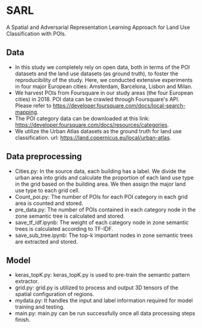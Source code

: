 # SARL
A Spatial and Adversarial Representation Learning Approach for Land Use Classification with POIs.

## Data

* In this study we completely rely on open data, both in terms of the POI datasets and the land use datasets (as ground truth), to foster the reproducibility of the study. Here, we conducted extensive experiments in four major European cities: Amsterdam, Barcelona, Lisbon and Milan.
* We harvest POIs from Foursquare in our study areas (the four European cities) in 2018.  POI data can be crawled through Foursquare's API. Please refer to https://developer.foursquare.com/docs/local-search-mapping.
* The POI category data can be downloaded at this link: https://developer.foursquare.com/docs/resources/categories.
* We utilize the Urban Atlas datasets as the ground truth for land use classification. url: https://land.copernicus.eu/local/urban-atlas.

## Data preprocessing

* Cities.py: In the source data, each building has a label. We divide the urban area into grids and calculate the proportion of each land use type in the grid based on the building area. We then assign the major land use type to each grid cell.
* Count_poi.py: The number of POIs for each POI category in each grid area is counted and stored.
* pre_data.py: The number of POIs contained in each category node in the zone semantic tree is calculated and stored.
* save_tf_idf.ipynb: The weight of each category node in zone semantic trees is calculated according to TF-IDF.
* save_sub_tree.ipynb: The top-k important nodes in zone semantic trees are extracted and stored.

## Model 

* keras_topK.py: keras_topK.py is used to pre-train the semantic pattern extractor. 
* grid.py: grid.py is utilized to process and output 3D tensors of the spatial configuration of regions.
* mydata.py: It handles the input and label information required for model training and testing.
* main.py: main.py can be run successfully once all data processing steps finish. 

